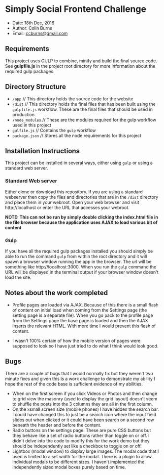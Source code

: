 # Simply Social Frontend Challenge

* Date: 18th Dec, 2016
* Author: Colin Burns
* Email: ccburns@gmail.com

## Requirements
This project uses GULP to combine, minify and build the final source code. See **gulpfile.js** in the project root directory for more information about the required gulp packages.

## Directory Structure
* `/app` // This directory holds the source code for the website
* `/dist` // This directory holds the final files that has been built using the `gulpfile.js` workflow. These are the final files that should be used in production.
* `/node_modules` // These are the modules required for the gulp workflow used in this project
* `gulfile.js` // Contains the `gulp` workflow
* `package.json` // Stores all the node requirements for this project

## Installation Instructions
This project can be installed in several ways, either using `gulp` or using a standard web server.

### Standard Web server
Either clone or download this repository. If you are using a standard webserver then copy the files and directories that are in the `/dist` directory and place them in your webroot. Open your web browser and visit http://localhost or enter the URL that accesses your webroot.

**NOTE: This can not be run by simply double clicking the index.html file in the file browser because the application uses AJAX to load various bit of content**

### Gulp
If you have all the required gulp packages installed you should simply be able to run the command `gulp` from within the root directory and it will spawn a browser window running the app in the browser. The url will be something like http://localhost:3000. When you run the `gulp` command the URL will be displayed in the terminal output if your browser window doesn't load the site.



## Notes about the work completed
* Profile pages are loaded via AJAX. Because of this there is a small flash of content on initial load when coming from the Settings page (the setting page is a separate file). When you go pack to the profile page from the Settings page the base page is loaded and then the AJAX inserts the relevant HTML. With more time I would prevent this flash of content.

* I wasn't 100% certain of how the mobile version of pages were supposed to look so I have just tried to do what I think would look good.

## Bugs

There are a couple of bugs that I would normally fix but they weren't two minute fixes and given this is a work challenge to demonstrate my ability I hope the rest of the code base is sufficient evidence of my abilities.

* When on the first screen if you click Videos or Photos and then change to grid view the masonry (used to display the grid layout) doesn't seem to shuffle the posts into the 3 columns they are all in the first column.
* On the xsmall screen size (mobile phones) I have hidden the search bar. I could have changed this to just be a search icon where the input field slides out when clicked or it could have been search on a second row beneath the header and before the content.
* Radio buttons on the settings page. These are pure CSS buttons but they behave like a set of radio buttons rather than toggle on or off. I didn't delve into the code to modify this for the work demo but they should be independently set like a checkbox to toggle on or off.
* Lightbox (modal window) to display large images. The modal code that I used is limited to a set width for the modal. There is a plugin to allow individual modals to be different sizes. I haven't implemented the independently sized modal boxes purely based on time.
